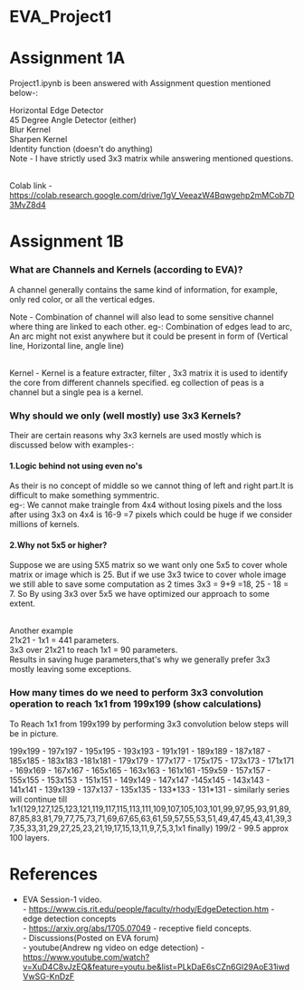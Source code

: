 # EVA_Project1

# Assignment 1A
<p>Project1.ipynb is been answered with Assignment question mentioned below-:</p>
Horizontal Edge Detector
<br>45 Degree Angle Detector (either)
<br>Blur Kernel
<br>Sharpen Kernel
<br>Identity function (doesn't do anything)
<br> Note - I have strictly used 3x3 matrix while answering mentioned questions. 

<br>Colab link - https://colab.research.google.com/drive/1gV_VeeazW4Bqwgehp2mMCob7D3MvZ8d4


# Assignment 1B
<h3>What are Channels and Kernels (according to EVA)?</h3>
<p>A channel generally contains the same kind of information, for example, only red color, or all the vertical edges.</p>
Note - Combination of channel will also lead to some sensitive channel where thing are linked to each other.
eg-: Combination of edges lead to arc, An arc might not exist anywhere but it could be present in form of (Vertical line, Horizontal line, angle line)

<br>Kernel - Kernel is a feature extracter, filter , 3x3 matrix it is used to identify the core from different channels specified.
eg collection of peas is a channel but a single pea is a kernel.</br>

<h3>Why should we only (well mostly) use 3x3 Kernels?</h3>

<p>Their are certain reasons why 3x3 kernels are used mostly which is discussed below with examples-:</p>

<h4>1.Logic behind not using even no's</h4> As their is no concept of middle so we cannot thing of left and right part.It is difficult to make something symmentric.
<br>eg-: We cannot make traingle from 4x4 without losing pixels and the loss after using 3x3 on 4x4 is 16-9 =7 pixels which could be huge if we consider millions of kernels.</br>

<h4>2.Why not 5x5 or higher?</h4>
Suppose we are using 5X5 matrix so we want only one 5x5 to cover whole matrix or image which is 25.
But if we use 3x3 twice to cover whole image we still able to save some computation as 2 times 3x3 = 9+9 =18,
25 - 18 = 7.
So By using 3x3 over 5x5 we have optimized our approach to some extent.

<br>Another example
<br>21x21 - 1x1 = 441 parameters.
<br>3x3 over 21x21 to reach 1x1 = 90 parameters.</br>
Results in saving huge parameters,that's why we generally prefer 3x3 mostly leaving some exceptions.


<h3>How many times do we need to perform 3x3 convolution operation to reach 1x1 from 199x199 (show calculations)</h3>
<p>To Reach 1x1 from 199x199 by performing 3x3 convolution below steps will be in picture.</p>
199x199 - 197x197 - 195x195 - 193x193 - 191x191 - 189x189 - 187x187 - 185x185 - 183x183 -181x181 - 179x179 - 177x177 - 175x175 - 173x173 - 171x171 - 169x169 - 167x167 - 165x165 - 163x163 - 161x161 -159x59 - 157x157 - 155x155 - 153x153 - 151x151 - 149x149 - 147x147 -145x145 - 143x143 - 141x141 - 139x139 - 137x137 - 135x135 - 133*133 - 131*131 - similarly series will continue till 1x1(129,127,125,123,121,119,117,115,113,111,109,107,105,103,101,99,97,95,93,91,89,87,85,83,81,79,77,75,73,71,69,67,65,63,61,59,57,55,53,51,49,47,45,43,41,39,37,35,33,31,29,27,25,23,21,19,17,15,13,11,9,7,5,3,1x1 finally)
199/2 - 99.5 approx 100 layers.

# References
- EVA Session-1 video.
<br>- https://www.cis.rit.edu/people/faculty/rhody/EdgeDetection.htm - edge detection concepts
<br>- https://arxiv.org/abs/1705.07049 - receptive field concepts.
<br>- Discussions(Posted on EVA forum)
<br>- youtube(Andrew ng video on edge detection) - https://www.youtube.com/watch?v=XuD4C8vJzEQ&feature=youtu.be&list=PLkDaE6sCZn6Gl29AoE31iwdVwSG-KnDzF

